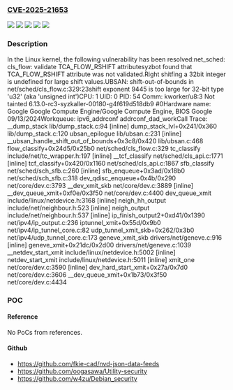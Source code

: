 ### [CVE-2025-21653](https://cve.mitre.org/cgi-bin/cvename.cgi?name=CVE-2025-21653)
![](https://img.shields.io/static/v1?label=Product&message=Linux&color=blue)
![](https://img.shields.io/static/v1?label=Version&message=&color=brightgreen)
![](https://img.shields.io/static/v1?label=Version&message=2.6.25%20&color=brightgreen)
![](https://img.shields.io/static/v1?label=Version&message=e5dfb815181fcb186d6080ac3a091eadff2d98fe%20&color=brightgreen)
![](https://img.shields.io/static/v1?label=Vulnerability&message=n%2Fa&color=blue)

### Description

In the Linux kernel, the following vulnerability has been resolved:net_sched: cls_flow: validate TCA_FLOW_RSHIFT attributesyzbot found that TCA_FLOW_RSHIFT attribute was not validated.Right shitfing a 32bit integer is undefined for large shift values.UBSAN: shift-out-of-bounds in net/sched/cls_flow.c:329:23shift exponent 9445 is too large for 32-bit type 'u32' (aka 'unsigned int')CPU: 1 UID: 0 PID: 54 Comm: kworker/u8:3 Not tainted 6.13.0-rc3-syzkaller-00180-g4f619d518db9 #0Hardware name: Google Google Compute Engine/Google Compute Engine, BIOS Google 09/13/2024Workqueue: ipv6_addrconf addrconf_dad_workCall Trace: <TASK>  __dump_stack lib/dump_stack.c:94 [inline]  dump_stack_lvl+0x241/0x360 lib/dump_stack.c:120  ubsan_epilogue lib/ubsan.c:231 [inline]  __ubsan_handle_shift_out_of_bounds+0x3c8/0x420 lib/ubsan.c:468  flow_classify+0x24d5/0x25b0 net/sched/cls_flow.c:329  tc_classify include/net/tc_wrapper.h:197 [inline]  __tcf_classify net/sched/cls_api.c:1771 [inline]  tcf_classify+0x420/0x1160 net/sched/cls_api.c:1867  sfb_classify net/sched/sch_sfb.c:260 [inline]  sfb_enqueue+0x3ad/0x18b0 net/sched/sch_sfb.c:318  dev_qdisc_enqueue+0x4b/0x290 net/core/dev.c:3793  __dev_xmit_skb net/core/dev.c:3889 [inline]  __dev_queue_xmit+0xf0e/0x3f50 net/core/dev.c:4400  dev_queue_xmit include/linux/netdevice.h:3168 [inline]  neigh_hh_output include/net/neighbour.h:523 [inline]  neigh_output include/net/neighbour.h:537 [inline]  ip_finish_output2+0xd41/0x1390 net/ipv4/ip_output.c:236  iptunnel_xmit+0x55d/0x9b0 net/ipv4/ip_tunnel_core.c:82  udp_tunnel_xmit_skb+0x262/0x3b0 net/ipv4/udp_tunnel_core.c:173  geneve_xmit_skb drivers/net/geneve.c:916 [inline]  geneve_xmit+0x21dc/0x2d00 drivers/net/geneve.c:1039  __netdev_start_xmit include/linux/netdevice.h:5002 [inline]  netdev_start_xmit include/linux/netdevice.h:5011 [inline]  xmit_one net/core/dev.c:3590 [inline]  dev_hard_start_xmit+0x27a/0x7d0 net/core/dev.c:3606  __dev_queue_xmit+0x1b73/0x3f50 net/core/dev.c:4434

### POC

#### Reference
No PoCs from references.

#### Github
- https://github.com/fkie-cad/nvd-json-data-feeds
- https://github.com/oogasawa/Utility-security
- https://github.com/w4zu/Debian_security

